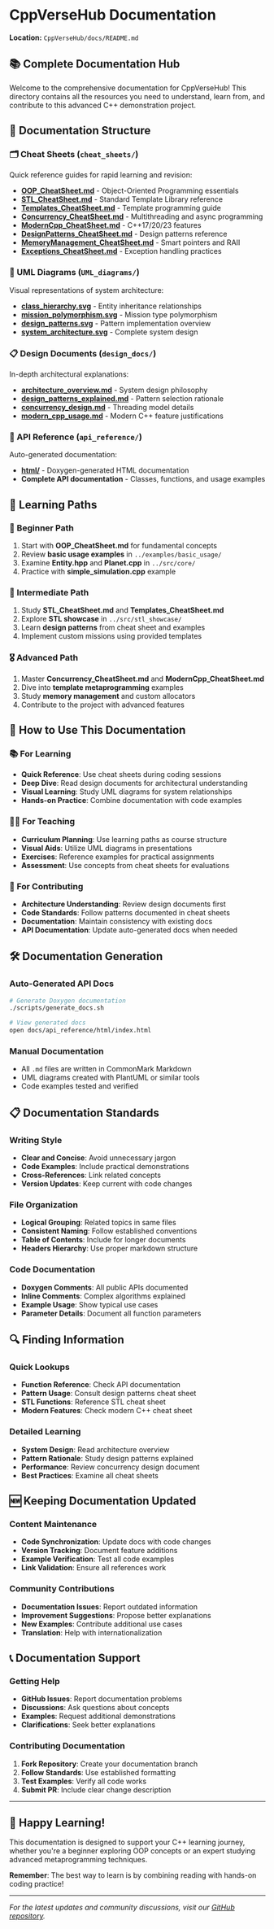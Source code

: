 # CppVerseHub Documentation

**Location:** `CppVerseHub/docs/README.md`

## 📚 Complete Documentation Hub

Welcome to the comprehensive documentation for CppVerseHub! This directory contains all the resources you need to understand, learn from, and contribute to this advanced C++ demonstration project.

## 📁 Documentation Structure

### 🗂️ Cheat Sheets (`cheat_sheets/`)

Quick reference guides for rapid learning and revision:

- **[OOP_CheatSheet.md](cheat_sheets/OOP_CheatSheet.md)** - Object-Oriented Programming essentials
- **[STL_CheatSheet.md](cheat_sheets/STL_CheatSheet.md)** - Standard Template Library reference
- **[Templates_CheatSheet.md](cheat_sheets/Templates_CheatSheet.md)** - Template programming guide
- **[Concurrency_CheatSheet.md](cheat_sheets/Concurrency_CheatSheet.md)** - Multithreading and async programming
- **[ModernCpp_CheatSheet.md](cheat_sheets/ModernCpp_CheatSheet.md)** - C++17/20/23 features
- **[DesignPatterns_CheatSheet.md](cheat_sheets/DesignPatterns_CheatSheet.md)** - Design patterns reference
- **[MemoryManagement_CheatSheet.md](cheat_sheets/MemoryManagement_CheatSheet.md)** - Smart pointers and RAII
- **[Exceptions_CheatSheet.md](cheat_sheets/Exceptions_CheatSheet.md)** - Exception handling practices

### 🎨 UML Diagrams (`UML_diagrams/`)

Visual representations of system architecture:

- **[class_hierarchy.svg](UML_diagrams/class_hierarchy.svg)** - Entity inheritance relationships
- **[mission_polymorphism.svg](UML_diagrams/mission_polymorphism.svg)** - Mission type polymorphism
- **[design_patterns.svg](UML_diagrams/design_patterns.svg)** - Pattern implementation overview
- **[system_architecture.svg](UML_diagrams/system_architecture.svg)** - Complete system design

### 📋 Design Documents (`design_docs/`)

In-depth architectural explanations:

- **[architecture_overview.md](design_docs/architecture_overview.md)** - System design philosophy
- **[design_patterns_explained.md](design_docs/design_patterns_explained.md)** - Pattern selection rationale
- **[concurrency_design.md](design_docs/concurrency_design.md)** - Threading model details
- **[modern_cpp_usage.md](design_docs/modern_cpp_usage.md)** - Modern C++ feature justifications

### 🔧 API Reference (`api_reference/`)

Auto-generated documentation:

- **[html/](api_reference/html/)** - Doxygen-generated HTML documentation
- **Complete API documentation** - Classes, functions, and usage examples

## 🎯 Learning Paths

### 🌱 Beginner Path

1. Start with **OOP_CheatSheet.md** for fundamental concepts
2. Review **basic usage examples** in `../examples/basic_usage/`
3. Examine **Entity.hpp** and **Planet.cpp** in `../src/core/`
4. Practice with **simple_simulation.cpp** example

### 🚀 Intermediate Path

1. Study **STL_CheatSheet.md** and **Templates_CheatSheet.md**
2. Explore **STL showcase** in `../src/stl_showcase/`
3. Learn **design patterns** from cheat sheet and examples
4. Implement custom missions using provided templates

### 🎖️ Advanced Path

1. Master **Concurrency_CheatSheet.md** and **ModernCpp_CheatSheet.md**
2. Dive into **template metaprogramming** examples
3. Study **memory management** and custom allocators
4. Contribute to the project with advanced features

## 📖 How to Use This Documentation

### 📚 For Learning

- **Quick Reference**: Use cheat sheets during coding sessions
- **Deep Dive**: Read design documents for architectural understanding
- **Visual Learning**: Study UML diagrams for system relationships
- **Hands-on Practice**: Combine documentation with code examples

### 👩‍🏫 For Teaching

- **Curriculum Planning**: Use learning paths as course structure
- **Visual Aids**: Utilize UML diagrams in presentations
- **Exercises**: Reference examples for practical assignments
- **Assessment**: Use concepts from cheat sheets for evaluations

### 🤝 For Contributing

- **Architecture Understanding**: Review design documents first
- **Code Standards**: Follow patterns documented in cheat sheets
- **Documentation**: Maintain consistency with existing docs
- **API Documentation**: Update auto-generated docs when needed

## 🛠️ Documentation Generation

### Auto-Generated API Docs

```bash
# Generate Doxygen documentation
./scripts/generate_docs.sh

# View generated docs
open docs/api_reference/html/index.html
```

### Manual Documentation

- All `.md` files are written in CommonMark Markdown
- UML diagrams created with PlantUML or similar tools
- Code examples tested and verified

## 📋 Documentation Standards

### Writing Style

- **Clear and Concise**: Avoid unnecessary jargon
- **Code Examples**: Include practical demonstrations
- **Cross-References**: Link related concepts
- **Version Updates**: Keep current with code changes

### File Organization

- **Logical Grouping**: Related topics in same files
- **Consistent Naming**: Follow established conventions
- **Table of Contents**: Include for longer documents
- **Headers Hierarchy**: Use proper markdown structure

### Code Documentation

- **Doxygen Comments**: All public APIs documented
- **Inline Comments**: Complex algorithms explained
- **Example Usage**: Show typical use cases
- **Parameter Details**: Document all function parameters

## 🔍 Finding Information

### Quick Lookups

- **Function Reference**: Check API documentation
- **Pattern Usage**: Consult design patterns cheat sheet
- **STL Functions**: Reference STL cheat sheet
- **Modern Features**: Check modern C++ cheat sheet

### Detailed Learning

- **System Design**: Read architecture overview
- **Pattern Rationale**: Study design patterns explained
- **Performance**: Review concurrency design document
- **Best Practices**: Examine all cheat sheets

## 🆕 Keeping Documentation Updated

### Content Maintenance

- **Code Synchronization**: Update docs with code changes
- **Version Tracking**: Document feature additions
- **Example Verification**: Test all code examples
- **Link Validation**: Ensure all references work

### Community Contributions

- **Documentation Issues**: Report outdated information
- **Improvement Suggestions**: Propose better explanations
- **New Examples**: Contribute additional use cases
- **Translation**: Help with internationalization

## 📞 Documentation Support

### Getting Help

- **GitHub Issues**: Report documentation problems
- **Discussions**: Ask questions about concepts
- **Examples**: Request additional demonstrations
- **Clarifications**: Seek better explanations

### Contributing Documentation

1. **Fork Repository**: Create your documentation branch
2. **Follow Standards**: Use established formatting
3. **Test Examples**: Verify all code works
4. **Submit PR**: Include clear change description

---

## 🎉 Happy Learning!

This documentation is designed to support your C++ learning journey, whether you're a beginner exploring OOP concepts or an expert studying advanced metaprogramming techniques.

**Remember**: The best way to learn is by combining reading with hands-on coding practice!

---

_For the latest updates and community discussions, visit our [GitHub repository](https://github.com/SatvikPraveen/CppVerseHub)._
